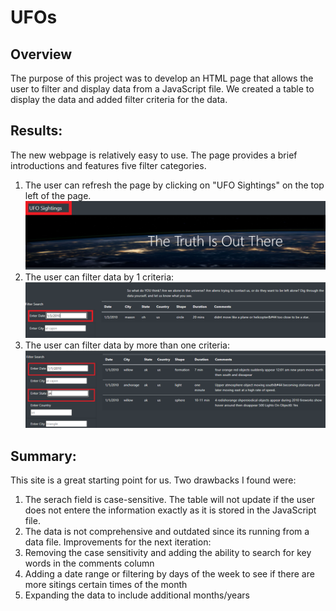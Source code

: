 # UFOs

## Overview
The purpose of this project was to develop an HTML page that allows the user to filter and display data from a JavaScript file.
We created a table to display the data and added filter criteria for the data.   


## Results: 
The new webpage is relatively easy to use. The page provides a brief introductions and features five filter categories. 
1. The user can refresh the page by clicking on "UFO Sightings" on the top left of the page.
![image](https://github.com/mmanackal/UFOs/blob/main/Resources/Refresh.png)
2. The user can filter data by 1 criteria:
![image](https://github.com/mmanackal/UFOs/blob/main/Resources/one_filter.png)
3. The user can filter data by more than one criteria:
![image](https://github.com/mmanackal/UFOs/blob/main/Resources/multiple_filters.png)

## Summary:
This site is a great starting point for us. Two drawbacks I found were:
1. The serach field is case-sensitive. The table will not update if the user does not entere the information exactly as it is
stored in the JavaScript file.
2. The data is not comprehensive and outdated since its running from a data file. 
Improvements for the next iteration:
1. Removing the case sensitivity and adding the ability to search for key words in the comments column
2. Adding a date range or filtering by days of the week to see if there are more sitings certain times of the month
3. Expanding the data to include additional months/years
